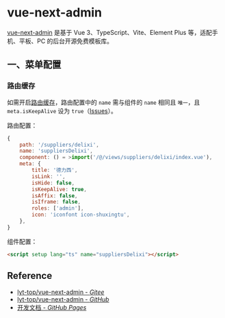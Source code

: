 # vue-next-admin

[vue-next-admin](https://gitee.com/lyt-top/vue-next-admin) 是基于 Vue 3、TypeScript、Vite、Element Plus 等，适配手机、平板、PC 的后台开源免费模板库。

## 一、菜单配置

### 路由缓存

如需开启[路由缓存](https://lyt-top.github.io/vue-next-admin-doc-preview/config/menu/#%E8%B7%AF%E7%94%B1%E7%BC%93%E5%AD%98)，路由配置中的 `name` 需与组件的 `name` 相同且 `唯一`，且 `meta.isKeepAlive` 设为 `true`（[Issues](https://gitee.com/lyt-top/vue-next-admin/issues/I6W73V)）。

路由配置：

```javascript
{
    path: '/suppliers/delixi',
    name: 'suppliersDelixi',
    component: () = >import('/@/views/suppliers/delixi/index.vue'),
    meta: {
        title: '德力西',
        isLink: '',
        isHide: false,
        isKeepAlive: true,
        isAffix: false,
        isIframe: false,
        roles: ['admin'],
        icon: 'iconfont icon-shuxingtu',
    },
}
```

组件配置：

```html
<script setup lang="ts" name="suppliersDelixi"></script>
```

## Reference

- [lyt-top/vue-next-admin - *Gitee*](https://gitee.com/lyt-top/vue-next-admin)
- [lyt-top/vue-next-admin - *GitHub*](https://github.com/lyt-top/vue-next-admin)
- [开发文档 - *GitHub Pages*](https://lyt-top.github.io/vue-next-admin-doc-preview/)


